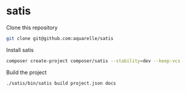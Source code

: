 # satis

Clone this repository

```bash
git clone git@github.com:aquarelle/satis
```

Install satis

```bash
composer create-project composer/satis --stability=dev --keep-vcs
```

Build the project

```bash
./satis/bin/satis build project.json docs
```

